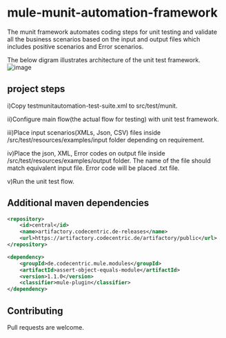 # mule-munit-automation-framework
The munit framework automates coding steps for unit testing and validate all the business scenarios based on the input and output files which includes positive scenarios and Error scenarios.

The below digram illustrates architecture of the unit test framework.
![image](https://user-images.githubusercontent.com/6832114/72101822-3b312000-32eb-11ea-856a-056f8a72a378.png)


## project steps
i)Copy testmunitautomation-test-suite.xml to src/test/munit.

ii)Configure main flow(the actual flow for testing) with unit test framework.

iii)Place input scenarios(XMLs, Json, CSV) files inside /src/test/resources/examples/input folder depending on requirement.

iv)Place the json, XML, Error codes on output file inside /src/test/resources/examples/output folder. The name of the file should match equivalent input file. Error code will be placed .txt file.

v)Run the unit test flow.

## Additional maven dependencies
```xml
<repository>
    <id>central</id>
    <name>artifactory.codecentric.de-releases</name>
    <url>https://artifactory.codecentric.de/artifactory/public</url>
</repository>

<dependency>
    <groupId>de.codecentric.mule.modules</groupId>
    <artifactId>assert-object-equals-module</artifactId>
    <version>1.1.0</version>
    <classifier>mule-plugin</classifier>
</dependency>
```




## Contributing
Pull requests are welcome.
